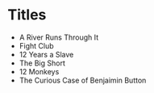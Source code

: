 # Titles

- A River Runs Through It
- Fight Club
- 12 Years a Slave
- The Big Short
- 12 Monkeys
- The Curious Case of Benjaimin Button
